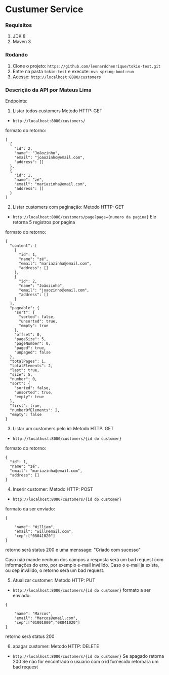 # Custumer Service

### Requisitos

1. JDK 8
1. Maven 3

### Rodando

1. Clone o projeto: `https://github.com/leonardohenrique/tokio-test.git`
1. Entre na pasta `tokio-test` e execute: `mvn spring-boot:run`
1. Acesse: `http://localhost:8080/customers`

### Descrição da API por Mateus Lima

Endpoints:

1. Listar todos customers
Metodo HTTP: GET
 - ``` http://localhost:8080/customers/ ```
 
formato do retorno:
```
[
  {
    "id": 2,
    "name": "Joãozinho",
    "email": "joaozinho@email.com",
    "address": []
  },
  {
    "id": 1,
    "name": "zé",
    "email": "mariazinha@email.com",
    "address": []
  }
]
```
2. Listar customers com paginação:
 Metodo HTTP: GET
 - ``` http://localhost:8080/customers/page?page={numero da pagina} ```
 Ele retorna 5 registros por pagina
 
formato do retorno:
```
{
  "content": [
    {
      "id": 1,
      "name": "zé",
      "email": "mariazinha@email.com",
      "address": []
    },
    {
      "id": 2,
      "name": "Joãozinho",
      "email": "joaozinho@email.com",
      "address": []
    }
  ],
  "pageable": {
    "sort": {
      "sorted": false,
      "unsorted": true,
      "empty": true
    },
    "offset": 0,
    "pageSize": 5,
    "pageNumber": 0,
    "paged": true,
    "unpaged": false
  },
  "totalPages": 1,
  "totalElements": 2,
  "last": true,
  "size": 5,
  "number": 0,
  "sort": {
    "sorted": false,
    "unsorted": true,
    "empty": true
  },
  "first": true,
  "numberOfElements": 2,
  "empty": false
}
```
3. Listar um customers pelo id:
 Metodo HTTP: GET
 - ``` http://localhost:8080/customers/{id do customer} ```
 
formato do retorno:
```
{
  "id": 1,
  "name": "zé",
  "email": "mariazinha@email.com",
  "address": []
}
```

4. Inserir customer:
 Metodo HTTP: POST
 - ``` http://localhost:8080/customers/{id do customer} ```
 
formato da ser enviado:
```
{
	
	"name": "William",
	"email": "will@email.com",
	"cep":["08041020"]
}
```

retorno será status 200 e uma menssage: "Criado com sucesso"

Caso não mande nenhum dos campos a resposta será um bad request com informações do erro, por exemplo e-mail inválido.
Caso o e-mail ja exista, ou cep inválido, o retorno será um bad request.


5. Atualizar customer:
Metodo HTTP: PUT
-  ``` http://localhost:8080/customers/{id do customer} ```
formato a ser enviado:
```
{
	
	"name": "Marcos",
	"email": "Marcos@email.com",
	"cep":["01001000","08041020"]
}
```
retorno será status 200

6. apagar customer:
Metodo HTTP: DELETE
- ``` http://localhost:8080/customers/{id do customer} ```
Se apagado retorna 200
Se não for encontrado o usuario com o id fornecido retornara um bad request
